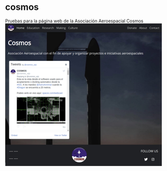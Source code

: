 # cosmos
Pruebas para la página web de la Asociación Aeroespacial Cosmos 
![Sample Screenchot](images/sample.jpg)
